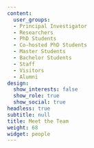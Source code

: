 ```yaml
---
content:
  user_groups:
  - Principal Investigator
  - Researchers
  - PhD Students
  - Co-hosted PhD Students
  - Master Students
  - Bachelor Students
  - Staff
  - Visitors
  - Alumni
design:
  show_interests: false
  show_role: true
  show_social: true
headless: true
subtitle: null
title: Meet the Team
weight: 68
widget: people
---
```

